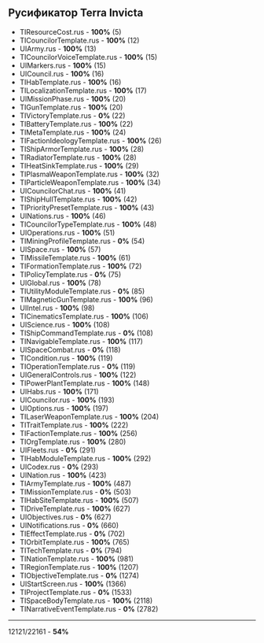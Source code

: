 Русификатор Terra Invicta
---
- TIResourceCost.rus                                     - __100%__ (5)
- TICouncilorTemplate.rus                                - __100%__ (12)
- UIArmy.rus                                             - __100%__ (13)
- TICouncilorVoiceTemplate.rus                           - __100%__ (15)
- UIMarkers.rus                                          - __100%__ (15)
- UICouncil.rus                                          - __100%__ (16)
- TIHabTemplate.rus                                      - __100%__ (16)
- TILocalizationTemplate.rus                             - __100%__ (17)
- UIMissionPhase.rus                                     - __100%__ (20)
- TIGunTemplate.rus                                      - __100%__ (20)
- TIVictoryTemplate.rus                                  - __0%__ (22)
- TIBatteryTemplate.rus                                  - __100%__ (22)
- TIMetaTemplate.rus                                     - __100%__ (24)
- TIFactionIdeologyTemplate.rus                          - __100%__ (26)
- TIShipArmorTemplate.rus                                - __100%__ (28)
- TIRadiatorTemplate.rus                                 - __100%__ (28)
- TIHeatSinkTemplate.rus                                 - __100%__ (29)
- TIPlasmaWeaponTemplate.rus                             - __100%__ (32)
- TIParticleWeaponTemplate.rus                           - __100%__ (34)
- UICouncilorChat.rus                                    - __100%__ (41)
- TIShipHullTemplate.rus                                 - __100%__ (42)
- TIPriorityPresetTemplate.rus                           - __100%__ (43)
- UINations.rus                                          - __100%__ (46)
- TICouncilorTypeTemplate.rus                            - __100%__ (48)
- UIOperations.rus                                       - __100%__ (51)
- TIMiningProfileTemplate.rus                            - __0%__ (54)
- UISpace.rus                                            - __100%__ (57)
- TIMissileTemplate.rus                                  - __100%__ (61)
- TIFormationTemplate.rus                                - __100%__ (72)
- TIPolicyTemplate.rus                                   - __0%__ (75)
- UIGlobal.rus                                           - __100%__ (78)
- TIUtilityModuleTemplate.rus                            - __0%__ (85)
- TIMagneticGunTemplate.rus                              - __100%__ (96)
- UIIntel.rus                                            - __100%__ (98)
- TICinematicsTemplate.rus                               - __100%__ (106)
- UIScience.rus                                          - __100%__ (108)
- TIShipCommandTemplate.rus                              - __0%__ (108)
- TINavigableTemplate.rus                                - __100%__ (117)
- UISpaceCombat.rus                                      - __0%__ (118)
- TICondition.rus                                        - __100%__ (119)
- TIOperationTemplate.rus                                - __0%__ (119)
- UIGeneralControls.rus                                  - __100%__ (122)
- TIPowerPlantTemplate.rus                               - __100%__ (148)
- UIHabs.rus                                             - __100%__ (171)
- UICouncilor.rus                                        - __100%__ (193)
- UIOptions.rus                                          - __100%__ (197)
- TILaserWeaponTemplate.rus                              - __100%__ (204)
- TITraitTemplate.rus                                    - __100%__ (222)
- TIFactionTemplate.rus                                  - __100%__ (256)
- TIOrgTemplate.rus                                      - __100%__ (280)
- UIFleets.rus                                           - __0%__ (291)
- TIHabModuleTemplate.rus                                - __100%__ (292)
- UICodex.rus                                            - __0%__ (293)
- UINation.rus                                           - __100%__ (423)
- TIArmyTemplate.rus                                     - __100%__ (487)
- TIMissionTemplate.rus                                  - __0%__ (503)
- TIHabSiteTemplate.rus                                  - __100%__ (507)
- TIDriveTemplate.rus                                    - __100%__ (627)
- UIObjectives.rus                                       - __0%__ (627)
- UINotifications.rus                                    - __0%__ (660)
- TIEffectTemplate.rus                                   - __0%__ (702)
- TIOrbitTemplate.rus                                    - __100%__ (765)
- TITechTemplate.rus                                     - __0%__ (794)
- TINationTemplate.rus                                   - __100%__ (981)
- TIRegionTemplate.rus                                   - __100%__ (1207)
- TIObjectiveTemplate.rus                                - __0%__ (1274)
- UIStartScreen.rus                                      - __100%__ (1366)
- TIProjectTemplate.rus                                  - __0%__ (1533)
- TISpaceBodyTemplate.rus                                - __100%__ (2118)
- TINarrativeEventTemplate.rus                           - __0%__ (2782)
---
12121/22161                                               - __54%__

